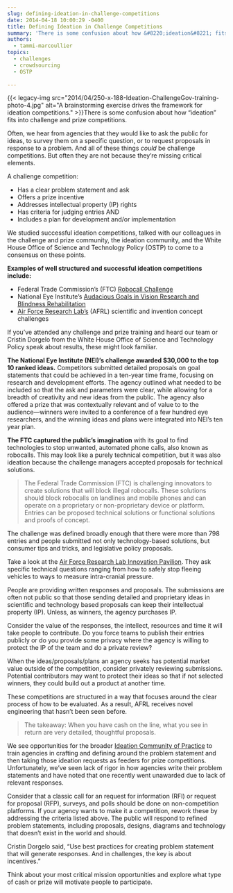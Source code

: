```yaml
---
slug: defining-ideation-in-challenge-competitions
date: 2014-04-18 10:00:29 -0400
title: Defining Ideation in Challenge Competitions
summary: 'There is some confusion about how &#8220;ideation&#8221; fits into challenge and prize competitions. Often, we hear from agencies that they would like to ask the public for ideas, to survey them on a specific question, or to request proposals in response to a'
authors:
  - tammi-marcoullier
topics:
  - challenges
  - crowdsourcing
  - OSTP
  
---
```


{{< legacy-img src="2014/04/250-x-188-Ideation-ChallengeGov-training-photo-4.jpg" alt="A brainstorming exercise drives the framework for ideation competitions." >}}There is some confusion about how &#8220;ideation&#8221; fits into challenge and prize competitions.

Often, we hear from agencies that they would like to ask the public for ideas, to survey them on a specific question, or to request proposals in response to a problem. And all of these things _could_ be challenge competitions. But often they are not because they&#8217;re missing critical elements.

A challenge competition:

  * Has a clear problem statement and ask
  * Offers a prize incentive
  * Addresses intellectual property (IP) rights
  * Has criteria for judging entries AND
  * Includes a plan for development and/or implementation

We studied successful ideation competitions, talked with our colleagues in the challenge and prize community, the ideation community, and the White House Office of Science and Technology Policy (OSTP) to come to a consensus on these points.

**Examples of well structured and successful ideation competitions include:**

  * Federal Trade Commission&#8217;s (FTC) <a href="http://robocall.challengepost.com/" target="_blank">Robocall Challenge</a>
  * National Eye Institute&#8217;s <a href="https://www.nei.nih.gov/challenge/" target="_blank">Audacious Goals in Vision Research and Blindness Rehabilitation</a>
  * <a href="https://www.innocentive.com/ar/challenge/browse?pavilionName=Tec%5EEdge+%28Air+Force%29&pavilionId=1925&source=pavilion" target="_blank">Air Force Research Lab&#8217;s</a> (AFRL) scientific and invention concept challenges

If you&#8217;ve attended any challenge and prize training and heard our team or Cristin Dorgelo from the White House Office of Science and Technology Policy speak about results, these might look familiar.

**The National Eye Institute (NEI)&#8217;s challenge awarded $30,000 to the top 10 ranked ideas.** Competitors submitted detailed proposals on goal statements that could be achieved in a ten-year time frame, focusing on research and development efforts. The agency outlined what needed to be included so that the ask and parameters were clear, while allowing for a breadth of creativity and new ideas from the public. The agency also offered a prize that was contextually relevant and of value to to the audience—winners were invited to a conference of a few hundred eye researchers, and the winning ideas and plans were integrated into NEI&#8217;s ten year plan.

**The FTC captured the public&#8217;s imagination** with its goal to find technologies to stop unwanted, automated phone calls, also known as robocalls. This may look like a purely technical competition, but it was also ideation because the challenge managers accepted proposals for technical solutions.

> The Federal Trade Commission (FTC) is challenging innovators to create solutions that will block illegal robocalls. These solutions should block robocalls on landlines and mobile phones and can operate on a proprietary or non-proprietary device or platform. Entries can be proposed technical solutions or functional solutions and proofs of concept.

The challenge was defined broadly enough that there were more than 798 entries and people submitted not only technology-based solutions, but consumer tips and tricks, and legislative policy proposals.

Take a look at the [Air Force Research Lab Innovation Pavilion](https://www.innocentive.com/ar/challenge/browse?pavilionName=Tec%5EEdge+%28Air+Force%29&pavilionId=1925&source=pavilion). They ask specific technical questions ranging from how to safely stop fleeing vehicles to ways to measure intra-cranial pressure.

People are providing written responses and proposals. The submissions are often not public so that those sending detailed and proprietary ideas in scientific and technology based proposals can keep their intellectual property (IP). Unless, as winners, the agency purchases IP.

Consider the value of the responses, the intellect, resources and time it will take people to contribute. Do you force teams to publish their entries publicly or do you provide some privacy where the agency is willing to protect the IP of the team and do a private review?

When the ideas/proposals/plans an agency seeks has potential market value outside of the competition, consider privately reviewing submissions. Potential contributors may want to protect their ideas so that if not selected winners, they could build out a product at another time.

These competitions are structured in a way that focuses around the clear process of how to be evaluated. As a result, AFRL receives novel engineering that hasn&#8217;t been seen before.

> The takeaway: When you have cash on the line, what you see in return are very detailed, thoughtful proposals.

We see opportunities for the broader [Ideation Community of Practice](mailto:eip@dhs.gov) to train agencies in crafting and defining around the problem statement and then taking those ideation requests as feeders for prize competitions. Unfortunately, we&#8217;ve seen lack of rigor in how agencies write their problem statements and have noted that one recently went unawarded due to lack of relevant responses.

Consider that a classic call for an request for information (RFI) or request for proposal (RFP), surveys, and polls should be done on non-competition platforms. If your agency wants to make it a competition, rework these by addressing the criteria listed above. The public will respond to refined problem statements, including proposals, designs, diagrams and technology that doesn&#8217;t exist in the world and should.

Cristin Dorgelo said, &#8220;Use best practices for creating problem statement that will generate responses. And in challenges, the key is about incentives.&#8221;

Think about your most critical mission opportunities and explore what type of cash or prize will motivate people to participate.